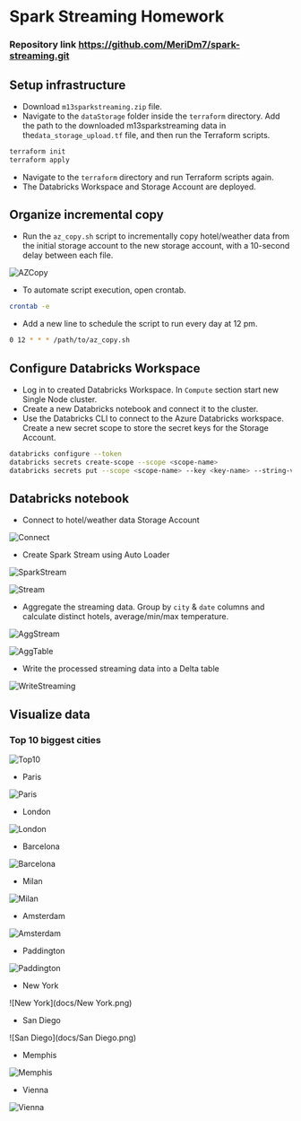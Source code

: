 # Spark Streaming Homework

### Repository link https://github.com/MeriDm7/spark-streaming.git

## Setup infrastructure
- Download `m13sparkstreaming.zip` file.
- Navigate to the `dataStorage` folder inside the `terraform` directory. Add the path to the downloaded m13sparkstreaming data in  the`data_storage_upload.tf` file, and then run the Terraform scripts.

```bash
terraform init
terraform apply
```
- Navigate to the `terraform` directory and run Terraform scripts again.
- The Databricks Workspace and Storage Account are deployed.

## Organize incremental copy
- Run the `az_copy.sh` script to incrementally copy hotel/weather data from the initial storage account to the new storage account, with a 10-second delay between each file.

![AZCopy](docs/AZCopy.png)

- To automate script execution, open crontab.
```bash
crontab -e
```
- Add a new line to schedule the script to run every day at 12 pm.

```bash
0 12 * * * /path/to/az_copy.sh
```

## Configure Databricks Workspace

- Log in to created Databricks Workspace. In `Compute` section start new Single Node cluster.
- Create a new Databricks notebook and connect it to the cluster.
- Use the Databricks CLI to connect to the Azure Databricks workspace. Create a new secret scope to store the secret keys for the Storage Account. 
```bash
databricks configure --token
databricks secrets create-scope --scope <scope-name>
databricks secrets put --scope <scope-name> --key <key-name> --string-value <your-secret>
```

## Databricks notebook 

- Connect to hotel/weather data Storage Account

![Connect](docs/Connect.png)

- Create Spark Stream using Auto Loader

![SparkStream](docs/SparkStream.png)

![Stream](docs/Stream.png)

- Aggregate the streaming data. Group by `city` & `date` columns and calculate distinct hotels, average/min/max temperature.

![AggStream](docs/AggStream.png)

![AggTable](docs/AggTable.png)

- Write the processed streaming data into a Delta table

![WriteStreaming](docs/WriteStreaming.png)

## Visualize data

### Top 10 biggest cities

![Top10](docs/Top10.png)


- Paris

![Paris](docs/Paris.png)

- London

![London](docs/London.png)


- Barcelona

![Barcelona](docs/Barcelona.png)


- Milan

![Milan](docs/Milan.png)


- Amsterdam

![Amsterdam](docs/Amsterdam.png)


- Paddington

![Paddington](docs/Paddington.png)


- New York

![New York](docs/New York.png)


- San Diego

![San Diego](docs/San Diego.png)


- Memphis

![Memphis](docs/Memphis.png)


- Vienna

![Vienna](docs/Vienna.png)







